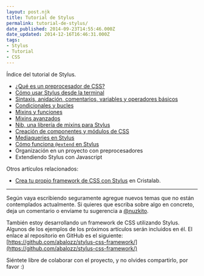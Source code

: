 ```yaml
---
layout: post.njk
title: Tutorial de Stylus
permalink: tutorial-de-stylus/
date_published: 2014-09-23T14:55:46.000Z
date_updated: 2014-12-16T16:46:31.000Z
tags:
- Stylus
- Tutorial
- CSS
---
```


Índice del tutorial de Stylus.

- [¿Qué es un preprocesador de CSS?](/que-es-un-preprocesador-de-css)
- [Cómo usar Stylus desde la terminal](/tutorial-de-stylus-no-temas-a-la-terminal)
- [Sintaxis, anidación, comentarios, variables y operadores básicos](/tutorial-de-stylus-sintaxis-anidacion-comentarios-variables-y-operadores)
- [Condicionales y bucles](/tutorial-de-stylus-condicionales-y-bucles)
- [Mixins y funciones](/mixins-y-funciones-en-stylus)
- [Mixins avanzados](/mixins-avanzados-en-stylus)
- [Nib, una librería de mixins para Stylus](/nib-una-libreria-de-mixins-para-stylus)
- [Creación de componentes y módulos de CSS](/componentes-y-modulos-de-css-con-stylus)
- [Mediaqueries en Stylus](/mediaqueries-en-stylus)
- [Cómo funciona `@extend` en Stylus](/como-funciona-y-cuando-es-recomendable-usar-extend-en-stylus)
- Organización en un proyecto con preprocesadores
- Extendiendo Stylus con Javascript

Otros artículos relacionados:

- [Crea tu propio framework de CSS con Stylus](http://www.cristalab.com/tutoriales/crea-tu-propio-framework-css-con-stylus-c114074l/) en Cristalab.

---

Según vaya escribiendo seguramente agregue nuevos temas que no están contemplados actualmente. Si quieres que escriba sobre algo en concreto, deja un comentario o envíame tu sugerencia a [@nuzkito](https://twitter.com/nuzkito).

También estoy desarrollando un framework de CSS utilizando Stylus. Algunos de los ejemplos de los próximos artículos serán incluidos en él. El enlace al repositorio en GitHub es el siguiente: [https://github.com/abalozz/stylus-css-framework/](https://github.com/abalozz/stylus-css-framework/)

Siéntete libre de colaborar con el proyecto, y no olvides compartirlo, por favor :)
